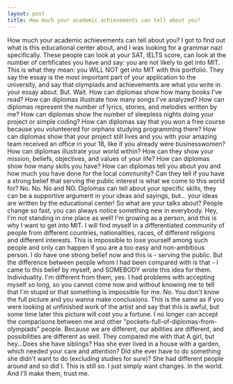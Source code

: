 ```yaml
---
layout: post
title: How much your academic achievements can tell about you?
---
```

How much your academic achievements can tell about you?
I got to find out what is this educational center about, and I was looking for a grammar nazi specifically. These people can look at your SAT, IELTS score, can look at the number of certificates you have and say: you are not likely to get into MIT. This is what they mean: 
you WILL NOT get into MIT with this portfolio. They say the essay is the most important part of your application to the university, and say that olympiads and achievements are what you write in your essay about. But. Wait. How can diplomas show how many books I've read? How can
diplomas illustrate how many songs I've analyzed? How can diplomas represent the number of lyrics, stories, and melodies written by me? How can diplomas show the number of sleepless nights doing your project or simple coding? How can diplomas say that you won a free course because you volunteered for orphans studying programming there? How can diplomas show that your project still lives and you with your amazing team received an office in your 18, like if you already were businesswomen? How can diplomas illustrate your world within?
How can they show your mission, beliefs, objectives, and values of your life? How can diplomas show how many skills you have? How can diplomas tell you about you and how much you have done for the local community? Can they tell if you have a strong belief that serving the public interest is what we come to this world for? No. No. No and NO. Diplomas can tell about your specific skills, they can be a 
supportive argument in your ideas and sayings, but... your ideas are written by the educational center! So what are your talks about? 
People change so fast, you can always notice something new in everybody. Hey, I'm not standing in one place as well! I'm growing as a 
person, and this is why I want to get into MIT. I will find myself in a differentiated community of people from different countries, 
nationalities, races, of different religions and different interests. This is impossible to lose yourself among such people and only can happen if you are a too easy and non-ambitious person. I do have one strong belief now and this is - serving the public. But the difference between people whom I had been compared with is that - I came to this belief by myself, and SOMEBODY wrote this idea for them. 
Individuality. I'm different from them, yes. I had problems with accepting myself so long, so you cannot come now and without knowing me to tell that I'm stupid or that something is impossible for me. No. You don't know the full picture and you wanna make conclusions. This is the same as if you were looking at unfinished work of the artist and say that this is awful, but some time later this picture will cost you a 
fortune. I no longer can accept the comparisons between me and other "pockets-full-of-diplomas-from-olympiads" people. Because we are different, our abilities are different, and possibilities are different as well. They compared me with that A girl, but hey...Does she have siblings? 
Has she ever lived in a house with a garden, which needed your care and attention? Did she ever have to do something she didn't want to do 
(excluding studies for sure)? She had different people around and so did I. This is still so. I just simply want changes. In the world. And
I'll make them, trust me.
